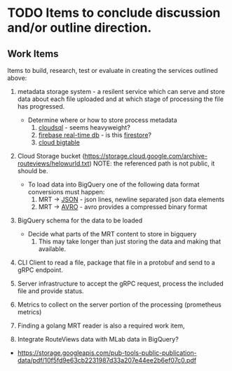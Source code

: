 # TODO Items to conclude discussion and/or outline direction.

## Work Items

Items to build, research, test or evaluate in creating the services outlined above:

1. metadata storage system - a resilent service which can serve and store data about
   each file uploaded and at which stage of processing the file has progressed.
   * Determine where or how to store process metadata
      1. [cloudsql](https://cloud.google.com/sql) - seems heavyweight?
      2. [firebase real-time db](https://firebase.google.com/docs/database) - is this [firestore](https://cloud.google.com/firestore)?
      3. [cloud bigtable](https://cloud.google.com/bigtable)


2. Cloud Storage bucket (https://storage.cloud.google.com/archive-routeviews/helowurld.txt)
   NOTE: the referenced path is not public, it should be.
   * To load data into BigQuery one of the following data format conversions must happen:
      1. MRT -> [JSON](https://jsonlines.org) - json lines, newline separated json data elements
      2. MRT -> [AVRO](https://avro.apache.org) - avro provides a compressed binary format

3. BigQuery schema for the data to be loaded
   * Decide what parts of the MRT content to store in bigquery
      1. This may take longer than just storing the data and making that available.

4. CLI Client to read a file, package that file in a protobuf and send to a gRPC endpoint.

5. Server infrastructure to accept the gRPC request, process the included file and provide status.

6. Metrics to collect on the server portion of the processing (prometheus metrics)

7. Finding a golang MRT reader is also a required work item,

8. Integrate RouteViews data with MLab data in BigQuery?
* https://storage.googleapis.com/pub-tools-public-publication-data/pdf/10f5fd9e63cb2231987d33a207e44ee2b6ef07c0.pdf
